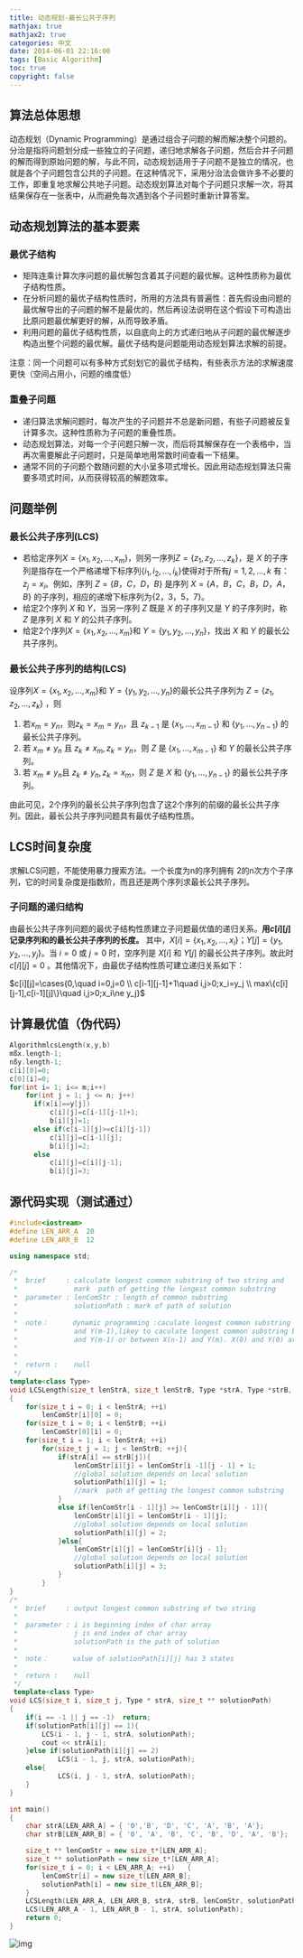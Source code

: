 ```yaml
---
title: 动态规划-最长公共子序列
mathjax: true
mathjax2: true
categories: 中文
date: 2014-06-01 22:16:00
tags: [Basic Algorithm]
toc: true
copyright: false
---
```


## 算法总体思想

动态规划（Dynamic Programming）是通过组合子问题的解而解决整个问题的。分治是指将问题划分成一些独立的子问题，递归地求解各子问题，然后合并子问题的解而得到原始问题的解，与此不同，动态规划适用于子问题不是独立的情况，也就是各个子问题包含公共的子问题。在这种情况下，采用分治法会做许多不必要的工作，即重复地求解公共地子问题。动态规划算法对每个子问题只求解一次，将其结果保存在一张表中，从而避免每次遇到各个子问题时重新计算答案。

## 动态规划算法的基本要素

### 最优子结构

-   矩阵连乘计算次序问题的最优解包含着其子问题的最优解。这种性质称为最优子结构性质。
-   在分析问题的最优子结构性质时，所用的方法具有普遍性：首先假设由问题的最优解导出的子问题的解不是最优的，然后再设法说明在这个假设下可构造出比原问题最优解更好的解，从而导致矛盾。
-   利用问题的最优子结构性质，以自底向上的方式递归地从子问题的最优解逐步构造出整个问题的最优解。最优子结构是问题能用动态规划算法求解的前提。

注意：同一个问题可以有多种方式刻划它的最优子结构，有些表示方法的求解速度更快（空间占用小，问题的维度低）

### 重叠子问题

-   递归算法求解问题时，每次产生的子问题并不总是新问题，有些子问题被反复计算多次。这种性质称为子问题的重叠性质。
-   动态规划算法，对每一个子问题只解一次，而后将其解保存在一个表格中，当再次需要解此子问题时，只是简单地用常数时间查看一下结果。
-   通常不同的子问题个数随问题的大小呈多项式增长。因此用动态规划算法只需要多项式时间，从而获得较高的解题效率。 

## 问题举例

### 最长公共子序列(LCS)

-   若给定序列$X=\{x_1,x_2,…,x_m\}$，则另一序列$Z=\{z_1,z_2,…,z_k\}$，是 $X$ 的子序列是指存在一个严格递增下标序列$\{i_1,i_2,…,i_k\}$使得对于所有$j=1,2,…,k$ 有：$z_j=x_{i}$。例如，序列 $Z=\{B，C，D，B\}$ 是序列 $X=\{A，B，C，B，D，A，B\}$ 的子序列，相应的递增下标序列为$\{2，3，5，7\}$。
-   给定2个序列 $X$ 和 $Y$，当另一序列 $Z$ 既是 $X$ 的子序列又是 $Y$ 的子序列时，称 $Z$ 是序列 $X$ 和 $Y$ 的公共子序列。
-   给定2个序列$X=\{x_1,x_2,…,x_m\}$和 $Y=\{y_1,y_2,…,y_n\}$，找出 $X$ 和 $Y$ 的最长公共子序列。

### 最长公共子序列的结构(LCS)

设序列$X=\{x_1,x_2,…,x_m\}$和 $Y=\{y_1,y_2,…,y_n\}$的最长公共子序列为 $Z=\{z_1,z_2,…,z_k\}$ ，则

1.  若$x_m=y_n$，则$z_k=x_m=y_n$，且 $z_{k-1}$ 是 $\{x_1,\ldots, x_{m-1}\}$ 和 $\{y_1, \ldots, y_{n-1}\}$ 的最长公共子序列。
2.  若 $x_m≠y_n$ 且 $z_k≠x_m, z_k=y_n$，则 $Z$ 是 $\{x_1,\ldots, x_{m-1}\}$ 和 $Y$ 的最长公共子序列。
3.  若 $x_m≠y_n$且 $z_k≠y_n, z_k=x_m$，则 $Z$ 是 $X$ 和  $\{y_1, \ldots, y_{n-1}\}$ 的最长公共子序列。

由此可见，2个序列的最长公共子序列包含了这2个序列的前缀的最长公共子序列。因此，最长公共子序列问题具有最优子结构性质。 

## LCS时间复杂度

求解LCS问题，不能使用暴力搜索方法。一个长度为n的序列拥有 2的n次方个子序列，它的时间复杂度是指数阶，而且还是两个序列求最长公共子序列。

### 子问题的递归结构

由最长公共子序列问题的最优子结构性质建立子问题最优值的递归关系。**用$c[i][j]$记录序列和的最长公共子序列的长度。** 其中，$X[i]=\{x_1,x_2,…,x_i\}$；$Y[j]=\{y_1,y_2,…,y_j\}$。当 $i=0$ 或 $j=0$ 时，空序列是 $X[i]$ 和 $Y[j]$ 的最长公共子序列。故此时 $c[i][j]=0$ 。其他情况下，由最优子结构性质可建立递归关系如下：

$c[i][j]=\cases{0,\quad i=0,j=0 \\ c[i-1][j-1]+1\quad i,j>0;x_i=y_j \\ max\{c[i][j-1],c[i-1][j]\}\quad i,j>0;x_i\ne y_j}$

## 计算最优值（伪代码）

```c++
AlgorithmlcsLength(x,y,b)
mßx.length-1;
nßy.length-1;
c[i][0]=0;
c[0][i]=0;
for(int i= 1; i<= m;i++)
    for(int j = 1; j <= n; j++)
      if(x[i]==y[j])
          c[i][j]=c[i-1][j-1]+1;
          b[i][j]=1;
      else if(c[i-1][j]>=c[i][j-1])
          c[i][j]=c[i-1][j];
          b[i][j]=2;
      else
          c[i][j]=c[i][j-1];
          b[i][j]=3;
```

## 源代码实现（测试通过）

```c++
#include<iostream>
#define LEN_ARR_A  20
#define LEN_ARR_B  12

using namespace std;

/*
 *  brief     : calculate longest common substring of two string and 
 *              mark  path of getting the longest common substring  
 *	parameter : lenComStr : length of common substring
 *              solutionPath : mark of path of solution
 *
 *  note：      dynamic programming :caculate longest common substring between X(n)
 *              and Y(m-1),likey to caculate longest common substring between X(n) 
 *              and Y(m-1) or between X(n-1) and Y(m). X(0) and Y(0) are not referenced!
 *
 *
 *	return :    null
 */
template<class Type>
void LCSLength(size_t lenStrA, size_t lenStrB, Type *strA, Type *strB, size_t ** lenComStr, size_t ** solutionPath)
{
	for(size_t i = 0; i < lenStrA; ++i)
		lenComStr[i][0] = 0;
	for(size_t i = 0; i < lenStrB; ++i)
		lenComStr[0][i] = 0;
	for(size_t i = 1; i < lenStrA; ++i)
		for(size_t j = 1; j < lenStrB; ++j){
			if(strA[i] == strB[j]){
				lenComStr[i][j] = lenComStr[i -1][j - 1] + 1; 
				//global solution depends on local solution
				solutionPath[i][j] = 1;               
				//mark  path of getting the longest common substring 
			}
			else if(lenComStr[i - 1][j] >= lenComStr[i][j - 1]){
				lenComStr[i][j] = lenComStr[i - 1][j];  
				//global solution depends on local solution
				solutionPath[i][j] = 2;
			}else{
				lenComStr[i][j] = lenComStr[i][j - 1];  
				//global solution depends on local solution
				solutionPath[i][j] = 3;
			}
		}
}
/*
 *  brief     : output longest common substring of two string  
 *              
 *	parameter : i is beginning index of char array
 *              j is end index of char array
 *              solutionPath is the path of solution
 *
 *  note：      value of solutionPath[i][j] has 3 states  
 *
 *	return :    null
 */
 template<class Type>
void LCS(size_t i, size_t j, Type * strA, size_t ** solutionPath)
{
	if(i == -1 || j == -1)	return;
	if(solutionPath[i][j] == 1){
		LCS(i - 1, j - 1, strA, solutionPath); 
		cout << strA[i];
	}else if(solutionPath[i][j] == 2)
			LCS(i - 1, j, strA, solutionPath);
	else{
			LCS(i, j - 1, strA, solutionPath);
	}
}

int main()
{
	char strA[LEN_ARR_A] = { '0','B', 'D', 'C', 'A', 'B', 'A'};
	char strB[LEN_ARR_B] = { '0', 'A', 'B', 'C', 'B', 'D', 'A', 'B'};

	size_t ** lenComStr = new size_t*[LEN_ARR_A];
	size_t ** solutionPath = new size_t*[LEN_ARR_A];
	for(size_t i = 0; i < LEN_ARR_A; ++i)	{
		lenComStr[i] = new size_t[LEN_ARR_B];
		solutionPath[i] = new size_t[LEN_ARR_B];
	}
	LCSLength(LEN_ARR_A, LEN_ARR_B, strA, strB, lenComStr, solutionPath);
	LCS(LEN_ARR_A - 1, LEN_ARR_B - 1, strA, solutionPath);
	return 0;
}
```
![img](http://p8o3egtyk.bkt.clouddn.com/gitpage/dynamic-programming/1.png)

